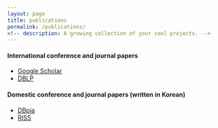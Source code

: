 ```yaml
---
layout: page
title: publications
permalink: /publications/
<!-- description: A growing collection of your cool projects. -->
---
```


#### International conference and journal papers ####
  * <a class="page-link" href="https://scholar.google.co.kr/citations?user=AXlXg2AAAAAJ"> Google Scholar </a>
  * <a class="page-link" href="https://dblp.dagstuhl.de/pers/hd/h/Hong:Shin"> DBLP </a>
  
#### Domestic conference and journal papers (written in Korean) ####
  * <a class="page-link" href="http://www.dbpia.co.kr/Author/AuthorInfo?arcId=&ancId=712724"> DBpia </a>
  * <a class="page-link" href="http://www.riss.kr/search/Search.do?detailSearch=true&searchGubun=true&queryText=znCreator,+%ED%99%8D%EC%8B%A0+%28+Hong+Shin+%29&colName=re_a_kor"> RISS </a>
